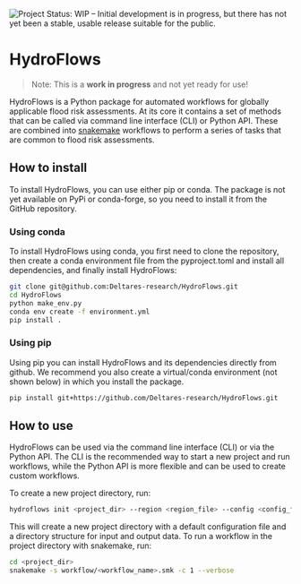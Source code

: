 ![Project Status: WIP – Initial development is in progress, but there has not yet been a stable, usable release suitable for the public.](https://www.repostatus.org/badges/latest/wip.svg)

# HydroFlows

> Note: This is a **work in progress** and not yet ready for use!

HydroFlows is a Python package for automated workflows for globally applicable flood risk assessments.
At its core it contains a set of methods that can be called via command line interface (CLI) or Python API.
These are combined into [snakemake](https://snakemake.readthedocs.io) workflows to perform a series of tasks that are common to flood risk assessments.

## How to install

To install HydroFlows, you can use either pip or conda.
The package is not yet available on PyPi or conda-forge, so you need to install it from the GitHub repository.

### Using conda

To install HydroFlows using conda, you first need to clone the repository,
then create a conda environment file from the pyproject.toml and install all dependencies, and finally install HydroFlows:

```bash
git clone git@github.com:Deltares-research/HydroFlows.git
cd HydroFlows
python make_env.py
conda env create -f environment.yml
pip install .
```

### Using pip

Using pip you can install HydroFlows and its dependencies directly from github.
We recommend you also create a virtual/conda environment (not shown below) in which you install the package.

```bash
pip install git+https://github.com/Deltares-research/HydroFlows.git
```

## How to use
HydroFlows can be used via the command line interface (CLI) or via the Python API.
The CLI is the recommended way to start a new project and run workflows, while the Python API is more flexible and can be used to create custom workflows.

To create a new project directory, run:

```bash
hydroflows init <project_dir> --region <region_file> --config <config_file>
```

This will create a new project directory with a default configuration file and a directory structure for input and output data.
To run a workflow in the project directory with snakemake, run:

```bash
cd <project_dir>
snakemake -s workflow/<workflow_name>.smk -c 1 --verbose
```
